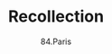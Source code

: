 ---
title: 'Recollection'
author: 84.Paris
project_image_path: '/images/gallery/recollection.jpeg'
external_url: 'http://because-recollection.com/'
---